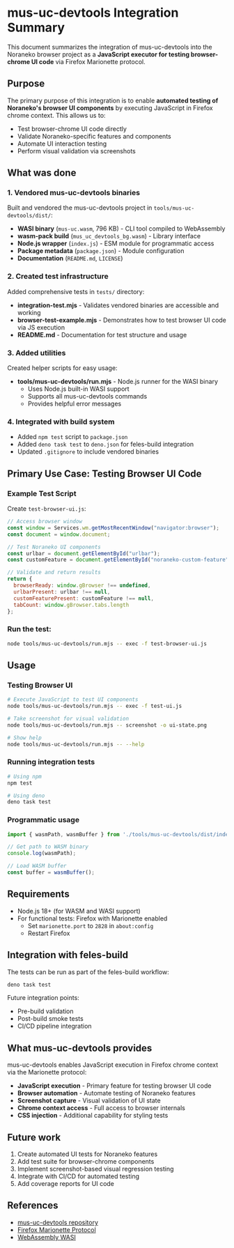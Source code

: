 # mus-uc-devtools Integration Summary

This document summarizes the integration of mus-uc-devtools into the Noraneko browser project as a **JavaScript executor for testing browser-chrome UI code** via Firefox Marionette protocol.

## Purpose

The primary purpose of this integration is to enable **automated testing of Noraneko's browser UI components** by executing JavaScript in Firefox chrome context. This allows us to:

- Test browser-chrome UI code directly
- Validate Noraneko-specific features and components
- Automate UI interaction testing
- Perform visual validation via screenshots

## What was done

### 1. Vendored mus-uc-devtools binaries

Built and vendored the mus-uc-devtools project in `tools/mus-uc-devtools/dist/`:

- **WASI binary** (`mus-uc.wasm`, 796 KB) - CLI tool compiled to WebAssembly
- **wasm-pack build** (`mus_uc_devtools_bg.wasm`) - Library interface
- **Node.js wrapper** (`index.js`) - ESM module for programmatic access
- **Package metadata** (`package.json`) - Module configuration
- **Documentation** (`README.md`, `LICENSE`)

### 2. Created test infrastructure

Added comprehensive tests in `tests/` directory:

- **integration-test.mjs** - Validates vendored binaries are accessible and working
- **browser-test-example.mjs** - Demonstrates how to test browser UI code via JS execution
- **README.md** - Documentation for test structure and usage

### 3. Added utilities

Created helper scripts for easy usage:

- **tools/mus-uc-devtools/run.mjs** - Node.js runner for the WASI binary
  - Uses Node.js built-in WASI support
  - Supports all mus-uc-devtools commands
  - Provides helpful error messages

### 4. Integrated with build system

- Added `npm test` script to `package.json`
- Added `deno task test` to `deno.json` for feles-build integration
- Updated `.gitignore` to include vendored binaries

## Primary Use Case: Testing Browser UI Code

### Example Test Script

Create `test-browser-ui.js`:

```javascript
// Access browser window
const window = Services.wm.getMostRecentWindow("navigator:browser");
const document = window.document;

// Test Noraneko UI components
const urlbar = document.getElementById("urlbar");
const customFeature = document.getElementById("noraneko-custom-feature");

// Validate and return results
return {
  browserReady: window.gBrowser !== undefined,
  urlbarPresent: urlbar !== null,
  customFeaturePresent: customFeature !== null,
  tabCount: window.gBrowser.tabs.length
};
```

### Run the test:

```bash
node tools/mus-uc-devtools/run.mjs -- exec -f test-browser-ui.js
```

## Usage

### Testing Browser UI

```bash
# Execute JavaScript to test UI components
node tools/mus-uc-devtools/run.mjs -- exec -f test-ui.js

# Take screenshot for visual validation
node tools/mus-uc-devtools/run.mjs -- screenshot -o ui-state.png

# Show help
node tools/mus-uc-devtools/run.mjs -- --help
```

### Running integration tests

```bash
# Using npm
npm test

# Using deno
deno task test
```

### Programmatic usage

```javascript
import { wasmPath, wasmBuffer } from './tools/mus-uc-devtools/dist/index.js';

// Get path to WASM binary
console.log(wasmPath);

// Load WASM buffer
const buffer = wasmBuffer();
```

## Requirements

- Node.js 18+ (for WASM and WASI support)
- For functional tests: Firefox with Marionette enabled
  - Set `marionette.port` to `2828` in `about:config`
  - Restart Firefox

## Integration with feles-build

The tests can be run as part of the feles-build workflow:

```bash
deno task test
```

Future integration points:
- Pre-build validation
- Post-build smoke tests
- CI/CD pipeline integration

## What mus-uc-devtools provides

mus-uc-devtools enables JavaScript execution in Firefox chrome context via the Marionette protocol:

- **JavaScript execution** - Primary feature for testing browser UI code
- **Browser automation** - Automate testing of Noraneko features
- **Screenshot capture** - Visual validation of UI state
- **Chrome context access** - Full access to browser internals
- **CSS injection** - Additional capability for styling tests

## Future work

1. Create automated UI tests for Noraneko features
2. Add test suite for browser-chrome components
3. Implement screenshot-based visual regression testing
4. Integrate with CI/CD for automated testing
5. Add coverage reports for UI code

## References

- [mus-uc-devtools repository](https://github.com/f3liz-dev/mus-uc-devtools)
- [Firefox Marionette Protocol](https://firefox-source-docs.mozilla.org/testing/marionette/)
- [WebAssembly WASI](https://wasi.dev/)
